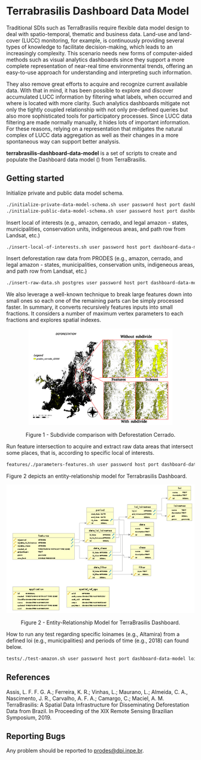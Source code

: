 # Terrabrasilis Dashboard Data Model

Traditional SDIs such as TerraBrasilis require flexible data model design to deal with spatio-temporal, thematic and business data. Land-use and land-cover (LUCC) monitoring, for example, is continuously providing several types of knowledge to facilitate decision-making, which leads to an increasingly complexity. This scenario needs new forms of computer-aided methods such as visual analytics dashboards since they support a more complete representation of near-real time environmental trends, offering an easy-to-use approach for understanding and interpreting such information. 

They also remove great efforts to acquire and recognize current available data. With that in mind, it has been possible to explore and discover accumulated LUCC information by filtering what labels, when occurred and where is located with more clarity. Such analytics dashboards mitigate not only the tightly coupled relationship with not only pre-defined queries but also more sophisticated tools for participatory processes. Since LUCC data filtering are made normally manually, it hides lots of important information. For these reasons, relying on a representation that mitigates the natural complex of LUCC data aggregation as well as their changes in a more spontaneous way can support better analysis.

**terrabrasilis-dashboard-data-model** is a set of scripts to create and populate the Dashboard data model () from TerraBrasilis. 

## Getting started

Initialize private and public data model schema.

``` bash
./initialize-private-data-model-schema.sh user password host port dashboard-data-model
./initialize-public-data-model-schema.sh user password host port dashboard-data-model
```

Insert local of interests (e.g., amazon, cerrado, and legal amazon - states, municipalities, conservation units, indigeneous areas, and path row from Landsat, etc.)

``` bash
./insert-local-of-interests.sh user password host port dashboard-data-model
```

Insert deforestation raw data from PRODES (e.g., amazon, cerrado, and legal amazon - states, municipalities, conservation units, indigeneous areas, and path row from Landsat, etc.)

``` bash
./insert-raw-data.sh postgres user password host port dashboard-data-model
```

We also leverage a well-known technique to break large features down into small ones so each one of the remaining parts can be simply processed faster. In summary, it converts recursively features inputs into small fractions. It considers a number of maximum vertex parameters to each fractions and explores spatial indexes. 

<p align="center">
<img src="data-model/subdivide.png" alt="Figure 1 - Deforestation Cerrado Subdivide"  />
<p class="caption" align="center">
Figure 1 - Subdivide comparison with Deforestation Cerrado.
</p>
</p>

Run feature intersection to acquire and extract raw data areas that intersect some places, that is, according to specific local of interests.

``` bash
features/./parameters-features.sh user password host port dashboard-data-model
```

Figure 2 depicts an entity-relationship model for Terrabrasilis Dashboard. 

<p align="center">
<img src="data-model/data-model.png" alt="Figure 1 - Entity-Relationship Model"  />
<p class="caption" align="center">
Figure 2 - Entity-Relationship Model for TerraBrasilis Dashboard.
</p>
</p>

How to run any test regarding specific loinames (e.g., Altamira) from a defined loi (e.g., municipalities) and periods of time (e.g., 2018) can found below.

``` bash
tests/./test-amazon.sh user password host port dashboard-data-model loi loiname year
```

## References

Assis, L. F. F. G. A.; Ferreira, K. R.; Vinhas, L.; Maurano, L.; Almeida, C. A., Nascimento, J. R., Carvalho, A. F. A.; Camargo, C.; Maciel, A. M. TerraBrasilis: A Spatial Data Infrastructure for Disseminating Deforestation Data from Brazil. In Proceeding of the XIX Remote Sensing Brazilian Symposium, 2019.

## Reporting Bugs

Any problem should be reported to prodes@dpi.inpe.br.